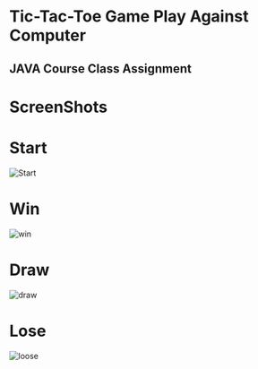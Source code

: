 # Tic-Tac-Toe Game Play Against Computer

## JAVA Course Class Assignment

# ScreenShots
#


# Start
![Start](https://user-images.githubusercontent.com/36601513/58012907-53afb880-7b17-11e9-928f-6de2b07daa79.JPG)
#
# Win
![win](https://user-images.githubusercontent.com/36601513/58012908-53afb880-7b17-11e9-8999-9b4c8f0c590b.JPG)
#
# Draw
![draw](https://user-images.githubusercontent.com/36601513/58012910-53afb880-7b17-11e9-8040-02262bf0841e.JPG)
#
# Lose
![loose](https://user-images.githubusercontent.com/36601513/58012905-53172200-7b17-11e9-8441-4b8141d090ea.JPG)
